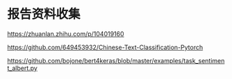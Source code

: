 # 报告资料收集

https://zhuanlan.zhihu.com/p/104019160

https://github.com/649453932/Chinese-Text-Classification-Pytorch

https://github.com/bojone/bert4keras/blob/master/examples/task_sentiment_albert.py
